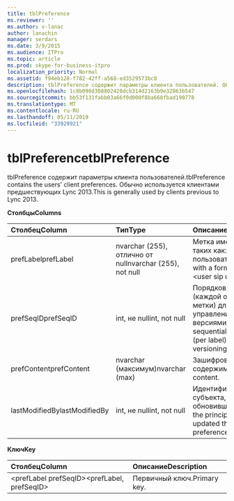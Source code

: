 ```yaml
---
title: tblPreference
ms.reviewer: ''
ms.author: v-lanac
author: lanachin
manager: serdars
ms.date: 3/9/2015
ms.audience: ITPro
ms.topic: article
ms.prod: skype-for-business-itpro
localization_priority: Normal
ms.assetid: f94eb128-f782-42ff-a568-ed3529573bc8
description: tblPreference содержит параметры клиента пользователей. Обычно используется клиентами предшествующих Lync 2013.
ms.openlocfilehash: 1c8b098d308802428dcb314d2163b9e32863b547
ms.sourcegitcommit: bb53f131fabb03a66f0d000f8ba668fbad190778
ms.translationtype: MT
ms.contentlocale: ru-RU
ms.lasthandoff: 05/11/2019
ms.locfileid: "33929921"
---
```

# <a name="tblpreference"></a><span data-ttu-id="507e9-104">tblPreference</span><span class="sxs-lookup"><span data-stu-id="507e9-104">tblPreference</span></span>

<span data-ttu-id="507e9-105">tblPreference содержит параметры клиента пользователей.</span><span class="sxs-lookup"><span data-stu-id="507e9-105">tblPreference contains the users' client preferences.</span></span> <span data-ttu-id="507e9-106">Обычно используется клиентами предшествующих Lync 2013.</span><span class="sxs-lookup"><span data-stu-id="507e9-106">This is generally used by clients previous to Lync 2013.</span></span>

<span data-ttu-id="507e9-107">**Столбцы**</span><span class="sxs-lookup"><span data-stu-id="507e9-107">**Columns**</span></span>


| <span data-ttu-id="507e9-108">**Столбец**</span><span class="sxs-lookup"><span data-stu-id="507e9-108">**Column**</span></span>            | <span data-ttu-id="507e9-109">**Тип**</span><span class="sxs-lookup"><span data-stu-id="507e9-109">**Type**</span></span>                        | <span data-ttu-id="507e9-110">**Описание**</span><span class="sxs-lookup"><span data-stu-id="507e9-110">**Description**</span></span>                                                 |
|:----------------------|:--------------------------------|:----------------------------------------------------------------|
| <span data-ttu-id="507e9-111">prefLabel</span><span class="sxs-lookup"><span data-stu-id="507e9-111">prefLabel</span></span>  <br/>      | <span data-ttu-id="507e9-112">nvarchar (255), отлично от null</span><span class="sxs-lookup"><span data-stu-id="507e9-112">nvarchar (255), not null</span></span>  <br/> | <span data-ttu-id="507e9-113">Метка имеет формат, таких как: \<uri sip пользователя\></span><span class="sxs-lookup"><span data-stu-id="507e9-113">Label with a format such as: \<user sip uri\></span></span>                   |
| <span data-ttu-id="507e9-114">prefSeqID</span><span class="sxs-lookup"><span data-stu-id="507e9-114">prefSeqID</span></span>  <br/>      | <span data-ttu-id="507e9-115">int, не null</span><span class="sxs-lookup"><span data-stu-id="507e9-115">int, not null</span></span>  <br/>            | <span data-ttu-id="507e9-116">Порядковый номер (каждой отдельной метки) для управления версиями.</span><span class="sxs-lookup"><span data-stu-id="507e9-116">A sequential number (per label) for versioning purposes.</span></span>  <br/> |
| <span data-ttu-id="507e9-117">prefContent</span><span class="sxs-lookup"><span data-stu-id="507e9-117">prefContent</span></span>  <br/>    | <span data-ttu-id="507e9-118">nvarchar (максимум)</span><span class="sxs-lookup"><span data-stu-id="507e9-118">nvarchar (max)</span></span>  <br/>           | <span data-ttu-id="507e9-119">Зашифрованное содержимое.</span><span class="sxs-lookup"><span data-stu-id="507e9-119">Encoded content.</span></span>  <br/>                                         |
| <span data-ttu-id="507e9-120">lastModifiedBy</span><span class="sxs-lookup"><span data-stu-id="507e9-120">lastModifiedBy</span></span>  <br/> | <span data-ttu-id="507e9-121">int, не null</span><span class="sxs-lookup"><span data-stu-id="507e9-121">int, not null</span></span>  <br/>            | <span data-ttu-id="507e9-122">Идентификатор субъекта, обновившего.</span><span class="sxs-lookup"><span data-stu-id="507e9-122">ID of the principal that updated the preference.</span></span>  <br/>         |

<span data-ttu-id="507e9-123">**Ключ**</span><span class="sxs-lookup"><span data-stu-id="507e9-123">**Key**</span></span>

|<span data-ttu-id="507e9-124">**Столбец**</span><span class="sxs-lookup"><span data-stu-id="507e9-124">**Column**</span></span>|<span data-ttu-id="507e9-125">**Описание**</span><span class="sxs-lookup"><span data-stu-id="507e9-125">**Description**</span></span>|
|:-----|:-----|
|<span data-ttu-id="507e9-126">\<prefLabel prefSeqID\></span><span class="sxs-lookup"><span data-stu-id="507e9-126">\<prefLabel, prefSeqID\></span></span>  <br/> |<span data-ttu-id="507e9-127">Первичный ключ.</span><span class="sxs-lookup"><span data-stu-id="507e9-127">Primary key.</span></span>  <br/> |


